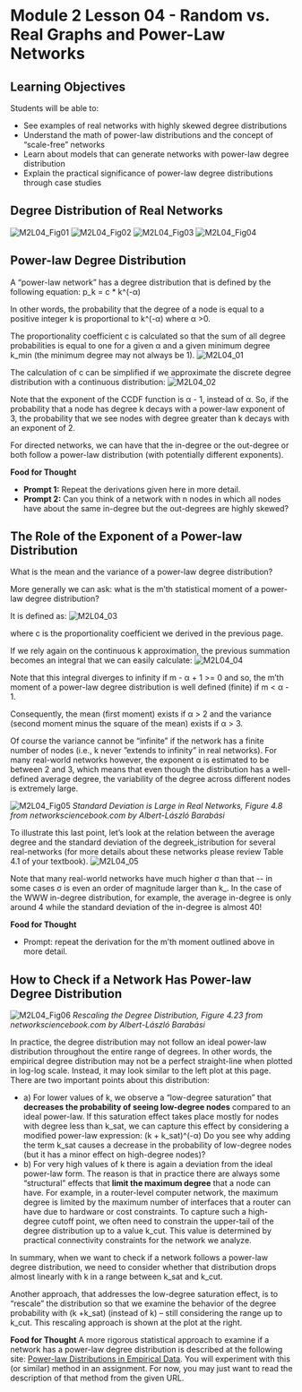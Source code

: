 # Module 2 Lesson 04 - Random vs. Real Graphs and Power-Law Networks

## Learning Objectives

Students will be able to:
- See examples of real networks with highly skewed degree distributions
- Understand the math of power-law distributions and the concept of “scale-free” networks
- Learn about models that can generate networks with power-law degree distribution
- Explain the practical significance of power-law degree distributions through case studies

## Degree Distribution of Real Networks

![M2L04_Fig01](imgs/M2L04_Fig01.png)
![M2L04_Fig02](imgs/M2L04_Fig02.png)
![M2L04_Fig03](imgs/M2L04_Fig03.png)
![M2L04_Fig04](imgs/M2L04_Fig04.png)

## Power-law Degree Distribution

A “power-law network” has a degree distribution that is defined by the following equation:
p_k = c * k^(-α)

In other words, the probability that the degree of a node is equal to a positive integer k is proportional to k^(-α) where α >0.

The proportionality coefficient c is calculated so that the sum of all degree probabilities is equal to one for a given α and a given minimum degree k_min (the minimum degree may not always be 1). 
![M2L04_01](imgs/M2L04_01.png)

The calculation of c can be simplified if we approximate the discrete degree distribution with a continuous distribution:
![M2L04_02](imgs/M2L04_02.png)

Note that the exponent of the CCDF function is α - 1, instead of α. So, if the probability that a node has degree k decays with a power-law exponent of 3, the probability that we see nodes with degree greater than k decays with an exponent of 2.

For directed networks, we can have that the in-degree or the out-degree or both follow a power-law distribution (with potentially different exponents).

**Food for Thought**
- **Prompt 1:** Repeat the derivations given here in more detail. 
- **Prompt 2:** Can you think of a network with n nodes in which all nodes have about the same in-degree but the out-degrees are highly skewed?​

## The Role of the Exponent of a Power-law Distribution 
What is the mean and the variance of a power-law degree distribution?

More generally we can ask: what is the m’th statistical moment of a power-law degree distribution?

It is defined as:
![M2L04_03](imgs/M2L04_03.png)

where c is the proportionality coefficient we derived in the previous page. 

If we rely again on the continuous k approximation, the previous summation becomes an integral that we can easily calculate:
![M2L04_04](imgs/M2L04_04.png)

Note that this integral diverges to infinity if m - α + 1 >= 0 and so, the m’th moment of a power-law degree distribution is well defined (finite) if m < α - 1. 

Consequently, the mean (first moment) exists if α > 2 and the variance (second moment minus the square of the mean) exists if α > 3.  

Of course the variance cannot be “infinite” if the network has a finite number of nodes (i.e., k never ”extends to infinity” in real networks). For many real-world networks however, the exponent α is estimated to be between 2 and 3, which means that even though the distribution has a well-defined average degree, the variability of the degree across different nodes is extremely large.

![M2L04_Fig05](imgs/M2L04_Fig05.jpg)
*Standard Deviation is Large in Real Networks, Figure 4.8 from networksciencebook.com by Albert-László Barabási*

To illustrate this last point, let’s look at the relation between the average degree and the standard deviation of the degreek_istribution for several real-networks (for more details about these networks please review Table 4.1 of your textbook). 
![M2L04_05](imgs/M2L04_05.png)

Note that many real-world networks have much higher σ than that --  in some cases σ is even an order of magnitude larger than k_. In the case of the WWW in-degree distribution, for example, the average in-degree is only around 4 while the standard deviation of the in-degree is almost 40!

**Food for Thought**
- Prompt: repeat the derivation for the m’th moment outlined above in more detail. 


## How to Check if a Network Has Power-law Degree Distribution

![M2L04_Fig06](imgs/M2L04_Fig06.jpeg)
*Rescaling the Degree Distribution, Figure 4.23 from networksciencebook.com by Albert-László Barabási*

In practice, the degree distribution may not follow an ideal power-law distribution throughout the entire range of degrees. In other words, the empirical degree distribution may not be a perfect straight-line when plotted in log-log scale. Instead, it may look similar to the left plot at this page. There are two important points about this distribution:

- a) For lower values of k, we observe a “low-degree saturation” that **decreases the probability of seeing low-degree nodes** compared to an ideal power-law. If this saturation effect takes place mostly for nodes with degree less than k_sat, we can capture  this effect by considering a modified power-law expression: (k + k_sat)^(-α) Do you see why adding the term k_sat causes a decrease in the probability of low-degree nodes (but it has a minor effect on high-degree nodes)? 
- b) For very high values of k there is again a deviation from the ideal power-law form. The reason is that in practice there are always some “structural” effects that **limit the maximum degree** that a node can have. For example, in a router-level computer network, the maximum degree is limited by the maximum number of interfaces that a router can have due to hardware or cost constraints. To capture such a high-degree cutoff point, we often need to constrain the upper-tail of the degree distribution up to a value k_cut. This value is determined by practical connectivity constraints for the network we analyze. 

In summary, when we want to check if a network follows a power-law degree distribution, we  need to consider whether that distribution drops almost linearly with k in a range between k_sat and k_cut. 

Another approach, that addresses the low-degree saturation effect, is to “rescale” the distribution so that we examine the behavior of the degree probability with (k +k_sat) (instead of k) – still considering the range up to k_cut. This rescaling approach is shown at the plot at the right. 

**Food for Thought**
A more rigorous statistical approach to examine if a network has a power-law degree distribution is described at the following site: [Power-law Distributions in Empirical Data](https://aaronclauset.github.io/powerlaws/). You will experiment with this (or similar) method in an assignment. For now, you may just want to read the description of that method from the given URL. 






